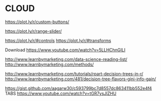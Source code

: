 # CLOUD

https://plot.ly/r/custom-buttons/

https://plot.ly/r/range-slider/


https://plot.ly/r/#controls
https://plot.ly/r/#transforms


Download https://www.youtube.com/watch?v=5LLHChnGILI

http://www.learnbymarketing.com/data-science-reading-list/
  http://www.learnbymarketing.com/methods/
  
  http://www.learnbymarketing.com/tutorials/rpart-decision-trees-in-r/
    http://www.learnbymarketing.com/481/decision-tree-flavors-gini-info-gain/



https://gist.github.com/aagarw30/c593799bc7d8557dc863411bb552e4f4
TABS
https://www.youtube.com/watch?v=tGR7ysJlZHU



